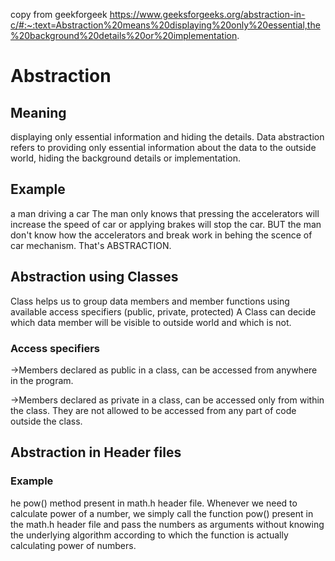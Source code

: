 copy from geekforgeek
https://www.geeksforgeeks.org/abstraction-in-c/#:~:text=Abstraction%20means%20displaying%20only%20essential,the%20background%20details%20or%20implementation.

# Abstraction

## Meaning
displaying only essential information and hiding the details. Data abstraction refers to providing only essential information about the data to the outside world, hiding the background details or implementation.

## Example
 a man driving a car
 The man only knows that pressing the accelerators will increase the speed of car or applying brakes will stop the car.
 BUT the man don't know how the accelerators and break work in behing the scence of car mechanism.
 That's ABSTRACTION.

## Abstraction using Classes
Class helps us to group data members and member functions using available access specifiers (public, private, protected)
A Class can decide which data member will be visible to outside world and which is not.

### Access specifiers
->Members declared as public in a class, can be accessed from anywhere in the program.

->Members declared as private in a class, can be accessed only from within the class. They are not allowed to be accessed from any part of code outside the class.


## Abstraction in Header files
### Example
he pow() method present in math.h header file.
Whenever we need to calculate power of a number, we simply call the function pow() present in the math.h header file and pass the numbers as arguments without knowing the underlying algorithm according to which the function is actually calculating power of numbers.
